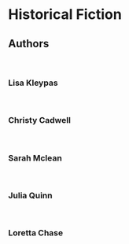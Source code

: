 # Historical Fiction

<h2> Authors </h2>
<br>
<h3>Lisa Kleypas</h3>
<br>
<h3>Christy Cadwell</h3>
<br>
<h3>Sarah Mclean</h3>
<br>
<h3>Julia Quinn</h3>
<br>
<h3>Loretta Chase</h3>
